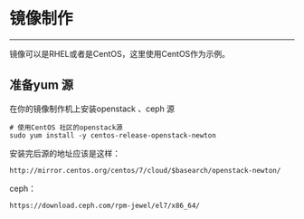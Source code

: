 # 镜像制作

---

镜像可以是RHEL或者是CentOS，这里使用CentOS作为示例。

## 准备yum 源

在你的镜像制作机上安装openstack 、ceph 源

```
# 使用CentOS 社区的openstack源
sudo yum install -y centos-release-openstack-newton
```

安装完后源的地址应该是这样：

```
http://mirror.centos.org/centos/7/cloud/$basearch/openstack-newton/
```

ceph：
```
https://download.ceph.com/rpm-jewel/el7/x86_64/
```




